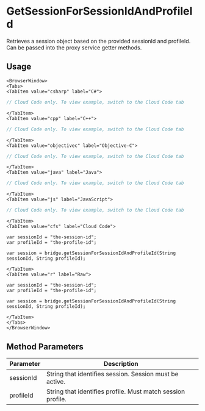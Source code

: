 # GetSessionForSessionIdAndProfileId

Retrieves a session object based on the provided sessionId and profileId. Can be passed into the proxy service getter methods.

## Usage

```mdx-code-block
<BrowserWindow>
<Tabs>
<TabItem value="csharp" label="C#">
```

```csharp
// Cloud Code only. To view example, switch to the Cloud Code tab
```

```mdx-code-block
</TabItem>
<TabItem value="cpp" label="C++">
```

```cpp
// Cloud Code only. To view example, switch to the Cloud Code tab
```

```mdx-code-block
</TabItem>
<TabItem value="objectivec" label="Objective-C">
```

```objectivec
// Cloud Code only. To view example, switch to the Cloud Code tab
```

```mdx-code-block
</TabItem>
<TabItem value="java" label="Java">
```

```java
// Cloud Code only. To view example, switch to the Cloud Code tab
```

```mdx-code-block
</TabItem>
<TabItem value="js" label="JavaScript">
```

```javascript
// Cloud Code only. To view example, switch to the Cloud Code tab
```

```mdx-code-block
</TabItem>
<TabItem value="cfs" label="Cloud Code">
```

```cfscript
var sessionId = "the-session-id";
var profileId = "the-profile-id";

var session = bridge.getSessionForSessionIdAndProfileId(String sessionId, String profileId);
```

```mdx-code-block
</TabItem>
<TabItem value="r" label="Raw">
```

```cfscript
var sessionId = "the-session-id";
var profileId = "the-profile-id";

var session = bridge.getSessionForSessionIdAndProfileId(String sessionId, String profileId);
```

```mdx-code-block
</TabItem>
</Tabs>
</BrowserWindow>
```

## Method Parameters
Parameter | Description
--------- | -----------
sessionId | String that identifies session. Session must be active.
profileId | String that identifies profile. Must match session profile.


